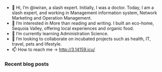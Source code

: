 - 👋 Hi, I’m @iwiran, a slash expert. Initially, I was a doctor. Today, I am a slash expert, and working in Management information system, Network Marketing and Operation Management.
- 👀 I’m interested in More than reading and writing. I built an eco-home, Sequoia Valley, offering local experiences and organic food.
- 🌱 I’m currently learning Administration Science.
- 💞️ I’m looking to collaborate on incubated projects such as health, IT, travel, pets and lifestyle.
- 📫 How to reach me -> http://3.14159.icu/

### Recent blog posts

<!---
iwiran/iwiran is a ✨ special ✨ repository because its `README.md` (this file) appears on your GitHub profile.
You can click the Preview link to take a look at your changes.
--->

